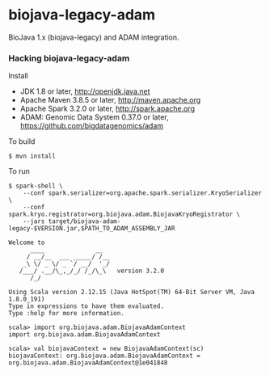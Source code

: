 # biojava-legacy-adam

BioJava 1.x (biojava-legacy) and ADAM integration. 

### Hacking biojava-legacy-adam

Install

 * JDK 1.8 or later, http://openjdk.java.net
 * Apache Maven 3.8.5 or later, http://maven.apache.org
 * Apache Spark 3.2.0 or later, http://spark.apache.org
 * ADAM: Genomic Data System 0.37.0 or later, https://github.com/bigdatagenomics/adam

To build

    $ mvn install


To run

```
$ spark-shell \
    --conf spark.serializer=org.apache.spark.serializer.KryoSerializer \
    --conf spark.kryo.registrator=org.biojava.adam.BiojavaKryoRegistrator \
    --jars target/biojava-adam-legacy-$VERSION.jar,$PATH_TO_ADAM_ASSEMBLY_JAR

Welcome to
      ____              __
     / __/__  ___ _____/ /__
    _\ \/ _ \/ _ `/ __/  '_/
   /___/ .__/\_,_/_/ /_/\_\   version 3.2.0
      /_/

Using Scala version 2.12.15 (Java HotSpot(TM) 64-Bit Server VM, Java 1.8.0_191)
Type in expressions to have them evaluated.
Type :help for more information.

scala> import org.biojava.adam.BiojavaAdamContext
import org.biojava.adam.BiojavaAdamContext

scala> val biojavaContext = new BiojavaAdamContext(sc)
biojavaContext: org.biojava.adam.BiojavaAdamContext = org.biojava.adam.BiojavaAdamContext@1e041848
```
